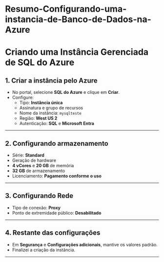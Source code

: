 # Resumo-Configurando-uma-instancia-de-Banco-de-Dados-na-Azure

# Criando uma Instância Gerenciada de SQL do Azure

## 1. Criar a instância pelo Azure
- No portal, selecione **SQL do Azure** e clique em **Criar**.  
- Configure:
  - Tipo: **Instância única**  
  - Assinatura e grupo de recursos  
  - Nome da instância: `mysqlteste`  
  - Região: **West US 2**  
  - Autenticação: **SQL** e **Microsoft Entra**  

---

## 2. Configurando armazenamento
- Série: **Standard**  
- Geração de hardware  
- **4 vCores** e **20 GB** de memória  
- **32 GB** de armazenamento  
- Licenciamento: **Pagamento conforme o uso**  

---

## 3. Configurando Rede
- Tipo de conexão: **Proxy**  
- Ponto de extremidade público: **Desabilitado**  

---

## 4. Restante das configurações
- Em **Segurança** e **Configurações adicionais**, mantive os valores padrão.  
- Finalizei a criação da instância.  

---
